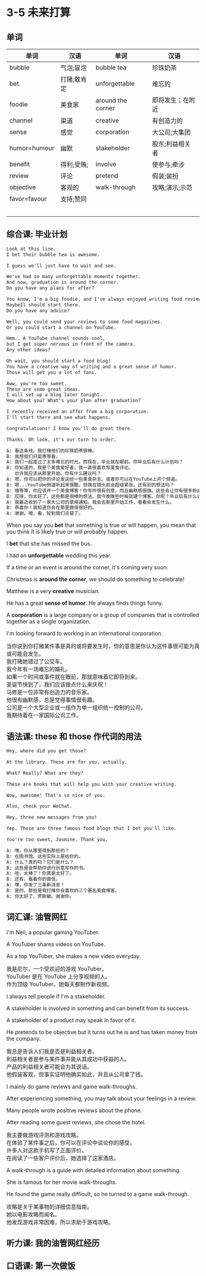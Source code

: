 # 3-5 未来打算

## 单词

| 单词         | 汉语        | 单词              | 汉语             |
| ------------ | ----------- | ----------------- | ---------------- |
| bubble       | 气泡;冒泡   | bubble tea        | 珍珠奶茶         |
| bet          | 打赌;敢肯定 | unforgettable     | 难忘的           |
| foodie       | 美食家      | around the corner | 即将发生；在附近 |
| channel      | 渠道        | creative          | 有创造力的       |
| sense        | 感觉        | corporation       | 大公司;大集团    |
| humor=humour | 幽默        | stakeholder       | 股东;利益相关者  |
| benefit      | 得利;受贿;  | involve           | 使参与;牵涉      |
| review       | 评论        | pretend           | 假装;装扮        |
| objective    | 客观的      | walk-through      | 攻略;演示;示范   |
| favor=favour | 支持;赞同   |                   |                  |
|              |             |                   |                  |
|              |             |                   |                  |
|              |             |                   |                  |
|              |             |                   |                  |
|              |             |                   |                  |

## 综合课: 毕业计划

```txt
Look at this line.
I bet their bubble tea is awesome.

I guess we'll just have to wait and see.

We've had so many unforgettable moments together.
And now, graduation is around the corner.
Do you have any plans for after?

You know, I'm a big foodie, and I've always enjoyed writing food reviews.
MaybeIl should start there.
Do you have any advice?

Well, you could send your reviews to some food magazines.
Or you could start a channel on YouTube.

Hmm.. A YouTube channel sounds cool,
but I get super nervous in front of the camera.
Any other ideas?

Oh wait, you should start a food blog!
You have a creative way of writing and a great sense of humor.
Those will get you a lot of fans.

Aww, you're too sweet.
These are some great ideas.
I will set up a blog later tonight.
How about you? What's your plan after graduation?

I recently received an offer from a big corporation.
I'll start there and see what happens.

Congratulations! I know you'll do great there.

Thanks. Oh look, it's our turn to order.

A: 看这条线。我打赌他们的珍珠奶茶很棒。
B: 我想我们只能等等看。
A: 我们一起度过了太多难忘的时光。而现在，毕业就在眼前。你毕业后有什么计划吗？
B: 你知道的，我是个美食爱好者，我一直很喜欢写美食评论。
   也许我应该从那里开始。你有什么建议吗？
A: 嗯，你可以把你的评论发送给一些美食杂志。或者你可以在YouTube上开个频道。
B: 嗯...YouTube频道听起来很酷，但我在镜头前会超级紧张。还有别的想法吗？
A: 哦等等，你应该开一个美食博客！你写作很有创意，而且幽默感很强。这些会让你有很多粉丝。
B: 哎呀，你太好了。这些都是很棒的想法。我今晚晚些时候就建个博客。你呢？毕业后有什么计划
A: 我最近收到了一家大公司的录用通知。我会去那里开始工作，看看会发生什么。
B: 恭喜你！我知道你会在那里做得很好的。
A: 谢谢。哦，看，轮到我们点餐了。
```

When you say you **bet** that something is true or will happen, you mean that you think it is likely true or will probably happen.

I **bet** that she has missed the bus.

I had an **unforgettable** wedding this year.

If a time or an event is around the corner, it's coming very soon.

Christmas is **around the corner**, we should do something to celebrate!

Matthew is a very **creative** musician.

He has a great **sense of humor**. He always finds things funny.

A **corporation** is a large company or a group of companies that is controlled together as a single organization.

I'm looking forward to working in an international corporation.

当你说到你打赌某件事是真的或将要发生时，你的意思是你认为这件事很可能为真或可能会发生。  
我打赌她错过了公交车。  
我今年有一场难忘的婚礼。  
如果一个时间或事件就在眼前，那就意味着它即将到来。  
圣诞节快到了，我们应该做点什么来庆祝！  
马修是一位非常有创造力的音乐家。  
他很有幽默感，总是觉得事情很有趣。  
公司是一个大型企业或一组作为单一组织统一控制的公司。  
我期待着在一家国际公司工作。

## 语法课: these 和 those 作代词的用法

```txt
Hey, where did you get those?

At the library. These are for you, actually.

What? Really? What are they?

These are books that will help you with your creative writing.

Wow, awesome! That's so nice of you.

Also, check your WeChat.

Hey, three new messages from you!

Yep. Those are three famous food blogs that I bet you'll like.

You're too sweet, Jasmine. Thank you.

A: 嘿，你从哪里得到那些的？
B: 在图书馆。这些实际上是给你的。
A: 什么？真的吗？它们是什么？
B: 这些是会帮助你进行创意写作的书。
A: 哇，太棒了！你真是太好了。
B: 还有，看看你的微信。
A: 嘿，你发了三条新消息！
B: 是的。那些是我打赌你会喜欢的三个著名美食博客。
A: 你太好了，贾斯敏。谢谢你。
```

## 词汇课: 油管网红

I'm Neil, a popular gaming YouTuber.

A YouTuber shares videos on YouTube.

As a top YouTuber, she makes a new video everyday.

我是尼尔，一个受欢迎的游戏 YouTuber。  
YouTuber 是在 YouTube 上分享视频的人。  
作为顶级 YouTuber，她每天都制作新视频。

I always tell people if I'm a stakeholder.

A stakeholder is involved in something and can benefit from its success.

A stakeholder of a product may speak in favor of it.

He pretends to be objective but it turns out he is and has taken money from the company.

我总是告诉人们我是否是利益相关者。  
利益相关者是参与某件事并能从其成功中获益的人。  
产品的利益相关者可能会为其说话。  
他假装客观，但事实证明他确实如此，并且从公司拿了钱。

I mainly do game reviews and game walk-throughs.

After experiencing something, you may talk about your feelings in a review.

Many people wrote positive reviews about the phone.

After reading some guest reviews, she chose the hotel.

我主要做游戏评测和游戏攻略。  
在体验了某件事之后，你可以在评论中谈论你的感受。  
许多人对这款手机写了正面评价。  
在阅读了一些客户评价后，她选择了这家酒店。

A walk-through is a guide with detailed information about something.

She is famous for her movie walk-throughs.

He found the game really difficult, so he turned to a game walk-through.

攻略是关于某事物的详细信息指南。  
她以电影攻略而闻名。  
他发现游戏非常困难，所以求助于游戏攻略。

## 听力课: 我的油管网红经历

## 口语课: 第一次做饭
